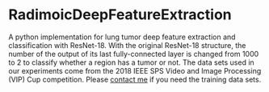 # RadimoicDeepFeatureExtraction

A python implementation for lung tumor deep feature extraction and classification with ResNet-18. With the original ResNet-18 structure, the number of the output of its last fully-connected layer is changed from 1000 to 2 to classify whether a region has a tumor or not. The data sets used in our experiments come from the 2018 IEEE SPS Video and Image Processing (VIP) Cup competition. Please [contact me](mailto:aaron.z.guan@hotmail.com) if you need the training data sets.
